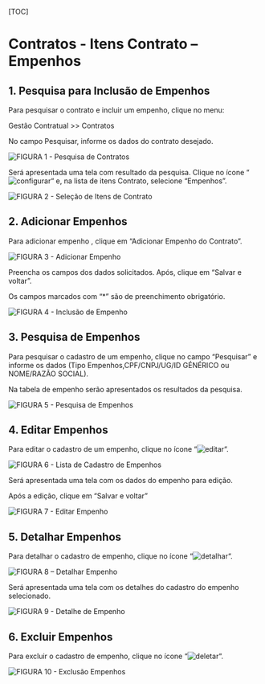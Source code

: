 [TOC]

# Contratos - Itens Contrato – Empenhos

## 1. Pesquisa para Inclusão de Empenhos
Para pesquisar o contrato e incluir um empenho, clique no menu:

Gestão Contratual >> Contratos

No campo Pesquisar, informe os dados do contrato desejado.

![FIGURA 1 - Pesquisa de Contratos](./images/figura1.JPG)

Será apresentada uma tela com resultado da pesquisa.
Clique no ícone “![configurar](../../../icons/configurar.JPG)“ e, na lista de itens Contrato, selecione
“Empenhos”.

![FIGURA 2 - Seleção de Itens de Contrato](./images/figura2.JPG)

## 2. Adicionar Empenhos

Para adicionar empenho , clique em “Adicionar Empenho do Contrato”.

![FIGURA 3 - Adicionar Empenho](./images/figura3.JPG)

Preencha os campos dos dados solicitados. Após, clique em
“Salvar e voltar”.

Os campos marcados com “*” são de preenchimento obrigatório.

![FIGURA 4 - Inclusão de Empenho](./images/figura4.JPG)

## 3. Pesquisa de Empenhos

Para pesquisar o cadastro de um empenho, clique no campo “Pesquisar” e
informe os dados (Tipo Empenhos,CPF/CNPJ/UG/ID GÉNÉRICO ou
NOME/RAZÃO SOCIAL).

Na tabela de empenho serão apresentados os resultados da pesquisa.

![FIGURA 5 - Pesquisa de Empenhos](./images/figura5.JPG)

## 4. Editar Empenhos

Para editar o cadastro de um empenho, clique no ícone “![editar](../../../icons/editar.JPG)“.

![FIGURA 6 - Lista de Cadastro de Empenhos](./images/figura6.JPG)

Será apresentada uma tela com os dados do empenho para edição.

Após a edição, clique em “Salvar e voltar”

![FIGURA 7 - Editar Empenho](./images/figura7.JPG)

## 5. Detalhar Empenhos

Para detalhar o cadastro de empenho, clique no ícone “![detalhar](../../../icons/detalhar.JPG)“.

![FIGURA 8 – Detalhar Empenho](./images/figura8.JPG)

Será apresentada uma tela com os detalhes do cadastro do empenho
selecionado.

![FIGURA 9 - Detalhe de Empenho](./images/figura9.JPG)

## 6. Excluir Empenhos

Para excluir o cadastro de empenho, clique no ícone “![deletar](../../../icons/deletar.JPG)“.

![FIGURA 10 - Exclusão Empenhos](./images/figura10.JPG)

